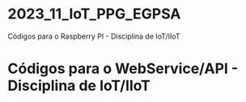 # 2023_11_IoT_PPG_EGPSA
Códigos para o Raspberry PI - Disciplina de IoT/IIoT
# Códigos para o WebService/API - Disciplina de IoT/IIoT
